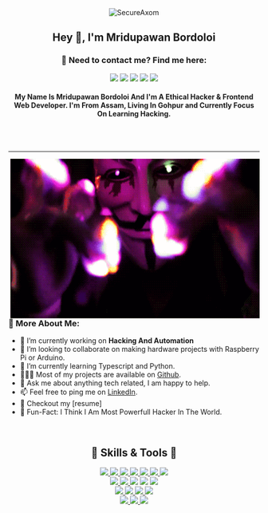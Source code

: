<div align="center" width="50">
<img src="https://github.com/SecureAxom/SecureAxom/blob/main/hacked.gif" href="https://github.com/secureaxom" alt="SecureAxom"  width="550"/><br> 

## Hey 👋, I'm Mridupawan Bordoloi

<h3> 📣 Need to contact me? Find me here: <br/> </h3>
  <a href="mailto:mridupawan503@gmail.com?subject=[GitHub]%20🔥%20Prise%20de%20contact&body=Bonjour%20Stan%2C%0A%0AJe%20viens%20vers%20toi%20aujourd%27hui%20apr%C3%A8s%20avoir%20vu%20ton%20profil%20GitHub%20pour%20..."><img src="https://img.shields.io/badge/e‑mail-D14836.svg?style=for-the-badge&logo=GMail&logoColor=white"/></a>
  <a href="https://instagram.com/mridupawan503"><img src="https://img.shields.io/badge/instagram-E4405F.svg?style=for-the-badge&logo=instagram&logoColor=white"/></a>
  <a href="https://linkedin.com/in/#"><img src="https://img.shields.io/badge/linkedin-0077B5.svg?style=for-the-badge&logo=linkedin&logoColor=white"/></a>
  <a href="https://twitter.com/mridupawan503"><img src="https://img.shields.io/badge/twitter-1DA1F2.svg?style=for-the-badge&logo=twitter&logoColor=white"/></a>
  <a href="https://facebook.com/mridupawan503"><img src="https://img.shields.io/badge/facebook-1DA1F2?style=for-the-badge&logo=facebook&logoColor=white"/></a>
</p>
<p>
<h4> My Name Is Mridupawan Bordoloi And I'm A Ethical Hacker & Frontend Web Developer. I'm From Assam, Living In Gohpur and Currently Focus On Learning Hacking.</h4>
<br/>
<br/>
</div>
<hr></hr>
<img align="right" alt="GIF" src="https://github.com/secureaxom/secureaxom/blob/main/hacker.gif?raw=true" width="500" height="320" />
  
### 🧐 More About Me:

- 🔭  I’m currently working on **Hacking And Automation** 
- 🤝  I’m looking to collaborate on making hardware projects with Raspberry Pi or Arduino.
- 🌱  I’m currently learning Typescript and Python.
- 👨🏻‍💻  Most of my projects are available on [Github](https://github.com/Mridupawan503?tab=repositories). 
- 💬  Ask me about anything tech related, I am happy to help.
- 📫  Feel free to ping me on [LinkedIn](https://www.linkedin.com/in/Mridupawan503/). 
- 📝  Checkout my [resume]
- 🎉  Fun-Fact: I Think I Am Most Powerfull Hacker In The World.

<br>


<h2 align="center" style="color="red";> 🤖 Skills & Tools 🤖 </h2>


<p align="center">
  
  <a href="https://portswigger.net/burp">
    <img src="https://img.shields.io/badge/burp Suite-00599C?style=for-the-badge&logo=java&logoColor=white">
  </a>
   <a href="https://www.metasploit.com/">
    <img src="https://img.shields.io/badge/Metasploit-61DAFB?&style=for-the-badge&logo=Meta&logoColor=121212">
  </a>
  <a href="https://www.sqlite.org/index.html">
    <img src="https://img.shields.io/badge/Sqlmap-003B57?&style=for-the-badge&logo=mysql&logoColor=white">
  </a>
 <a href="#">
    <img src="https://img.shields.io/badge/Dirsearch-1572B6?style=for-the-badge&logo=python&logoColor=white">
  </a>
  <a href="#">
    <img src="https://img.shields.io/badge/Subfinder-httpx-323330?style=for-the-badge&logo=go&logoColor=F7DF1E">
  </a>
 <a href="https://nodejs.org/en/">
    <img src="https://img.shields.io/badge/Naabu-nuclei-339933?style=for-the-badge&logo=go&logoColor=white">
  </a>
<a href="https://www.json.org/json-en.html">
    <img src="https://img.shields.io/badge/Assetfinder-Amass-000000?style=for-the-badge&logo=go&logoColor=white">
  </a>
<br>
  <a href="https://html.com/">
    <img src="https://img.shields.io/badge/HTML-E34F26?style=for-the-badge&logo=HTML5&logoColor=white">
  </a>
 <a href="#">
   <img src="https://img.shields.io/badge/Bash-brightgreen?style=for-the-badge&logo=linux&logoColor=black">
 </a>
 <a href="#"></a>
   <img src="https://img.shields.io/badge/CSS3-BOOTSTRAP-darkblue?style=for-the-badge&logo=CSS3&logoColor=blue">
 </a>
  <a href="#"></a>
   <img src="https://img.shields.io/badge/FISH-green?style=for-the-badge&logo=shell&logoColor=black">
 </a>
 <a href="#"></a>
 <img src="https://img.shields.io/badge/PYTHON-blue?style=for-the-badge&logo=python&logoColor=yellow">
 </a>
<br>
  <a href="https://www.sublimetext.com/">
    <img src="https://img.shields.io/badge/sublime%20text-FF9800?&style=for-the-badge&logo=sublime-text&logoColor=white">
  </a>
  <a href="https://code.visualstudio.com/">
    <img src="https://img.shields.io/badge/VS%20Code-007ACC?&style=for-the-badge&logo=visual-studio-code&logoColor=white">
  </a>
  <a href="https://www.google.com/intl/en_in/chrome/">
    <img src="https://img.shields.io/badge/google%20chrome-4285F4?&style=for-the-badge&logo=google%20chrome&logoColor=white">
  </a>
  <a href="https://git-scm.com/">
    <img src="https://img.shields.io/badge/github-F05032?&style=for-the-badge&logo=github&logoColor=white">
  </a>
  <br>
<a href="https://www.apple.com/in/macos/monterey/">
    <img src="https://img.shields.io/badge/MacOS-000000?&style=for-the-badge&logo=Apple&logoColor=white">
  </a>
<a href="https://www.linux.org/">
    <img src="https://img.shields.io/badge/LINUX-black?style=for-the-badge&logo=linux&logoColor=yellow">
  </a>
<a href="microsoft.com">
    <img src="https://img.shields.io/badge/WINDOWS-blue?style=for-the-badge&logo=windows&logoColor=white">
  </a>

</p>
<br>
